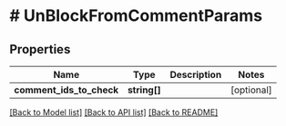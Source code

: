 # # UnBlockFromCommentParams

## Properties

Name | Type | Description | Notes
------------ | ------------- | ------------- | -------------
**comment_ids_to_check** | **string[]** |  | [optional]

[[Back to Model list]](../../README.md#models) [[Back to API list]](../../README.md#endpoints) [[Back to README]](../../README.md)
